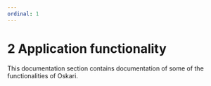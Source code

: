 ```yaml
---
ordinal: 1
---
```


# 2 Application functionality

This documentation section contains documentation of some of the functionalities of Oskari.
